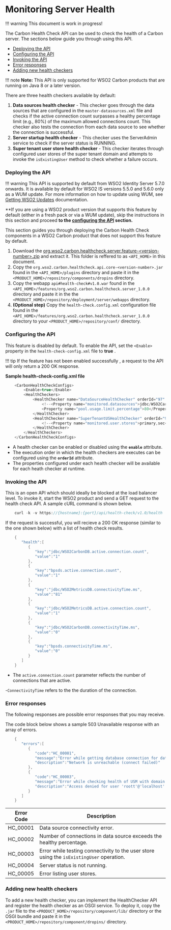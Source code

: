 # Monitoring Server Health

!!! warning
This document is work in progress!


The Carbon Health Check API can be used to check the health of a Carbon server. The sections below guide you through using this API.

-   [Deploying the API](#MonitoringServerHealth-DeployingtheAPI)
-   [Configuring the API](#MonitoringServerHealth-ConfiguringtheAPI)
-   [Invoking the API](#MonitoringServerHealth-InvokingtheAPI)
-   [Error responses](#MonitoringServerHealth-Errorresponses)
-   [Adding new health checkers](#MonitoringServerHealth-Addingnewhealthcheckers)

!!! note
**Note:** This API is only supported for WSO2 Carbon products that are running on Java 8 or a later version.


There are three health checkers available by default:

1.  **Data sources health checker** - This checker goes through the data sources that are configured in the `master-datasources.xml` file and checks if the active connection count surpasses a healthy percentage limit (e.g., 80%) of the maximum allowed connections count. This checker also tests the connection from each data source to see whether the connection is successful.
2.  **Server startup health checker** - This checker uses the ServerAdmin service to check if the server status is RUNNING.
3.  **Super tenant user store health checker** - This checker iterates through configured user stores of the super tenant domain and attempts to invoke the `isExistingUser` method to check whether a failure occurs.

### Deploying the API

!!! warning
This API is supported by default from WSO2 Identity Server 5.7.0 onwards. It is available by default for WSO2 IS versions 5.5.0 and 5.6.0 only as a WUM update. For more information on how to update using WUM, see [Getting WSO2 Updates](https://docs.wso2.com/display/ADMIN44x/Getting+WSO2+Updates) documentation.

**If you are using a WSO2 product version that supports this feature by default (either in a fresh pack or via a WUM update), skip the instructions in this section and proceed **to the [configuring the API](#MonitoringServerHealth-ConfiguringtheAPI) section.**



This section guides you through deploying the Carbon Health Check components in a WSO2 Carbon product that does not support this feature by default.

1.  Download the [org.wso2.carbon.healthcheck.server.feature-&lt;version-number&gt;.zip]({{base_path}}/assets/attachments/126562954/126562955.zip) and extract it. This folder is reffered to as `<API_HOME>` in this document.
2.  Copy the `org.wso2.carbon.healthcheck.api.core-<version-number>.jar` found in the `<API_HOME>/plugins` directory and paste it in the `<PRODUCT_HOME>/repository/components/dropins` directory.
3.  Copy the webapp `api#health-check#v1.0.war` found in the `<API_HOME>/features/org.wso2.carbon.healthcheck.server_1.0.0` directory and paste it in the the `<PRODUCT_HOME>/repository/deployment/server/webapps` directory.
4.  **(Optional step)** Copy the `health-check.config.xml` configuration file found in the `<API_HOME>/features/org.wso2.carbon.healthcheck.server_1.0.0` directory to your `<PRODUCT_HOME>/repository/conf/` directory.

### Configuring the API

This feature is disabled by default. To enable the API, set the `<Enable>` property in the `health-check-config.xml` file to **true** .

!!! tip
If the feature has not been enabled successfully , a request to the API will only return a 200 OK response.


**Sample health-check-config.xml file**

``` java
    <CarbonHealthCheckConfigs>
        <Enable>true</Enable>
        <HealthCheckers>
            <HealthChecker name="DataSourceHealthChecker" orderId="97" enable="true">
                <!--<Property name="monitored.datasources">jdbc/WSO2CarbonDB,jdbc/WSO2MetricsDB,jdbc/WSO2UMDB</Property>-->
                <Property name="pool.usage.limit.percentage">80</Property>
            </HealthChecker>
            <HealthChecker name="SuperTenantUSHealthChecker" orderId="98" enable="true">
                <!--<Property name="monitored.user.stores">primary,sec</Property>-->
            </HealthChecker>
        </HealthCheckers>
    </CarbonHealthCheckConfigs>
```

-   A health checker can be enabled or disabled using the **`enable`** attribute.
-   The execution order in which the health checkers are executes can be configured using the **`orderId`** attribute.
-   The properties configured under each health checker will be available for each heath checker at runtime.

### Invoking the API

This is an open API which should ideally be blocked at the load balancer level. To invoke it, start the WSO2 product and send a GET request to the health check API. A sample cURL command is shown below.

``` java
    curl -k -v https://{hostname}:{port}/api/health-check/v1.0/health
```

If the request is successful, you will recieve a 200 OK response (similar to the one shown below) with a list of health check results.

``` java
    {  
       "health":[  
          {  
             "key":"jdbc/WSO2CarbonDB.active.connection.count",
             "value":"1"
          },
          {  
             "key":"bpsds.active.connection.count",
             "value":"1"
          },
          {  
             "key":"jdbc/WSO2MetricsDB.connectivityTime.ms",
             "value":"81"
          },
          {  
             "key":"jdbc/WSO2MetricsDB.active.connection.count",
             "value":"1"
          },
          {  
             "key":"jdbc/WSO2CarbonDB.connectivityTime.ms",
             "value":"0"
          },
          {  
             "key":"bpsds.connectivityTime.ms",
             "value":"0"
          }
       ]
    }
```

-   The `active.connection.count` parameter reflects the number of connections that are active.

-`ConnectivityTime` refers to the the duration of the connection.

### **Error responses**

The following responses are possible error responses that you may receive.

The code block below shows a sample 503 Unavailable response with an array of errors.

``` java
    {  
       "errors":[  
          {  
             "code":"HC_00001",
             "message":"Error while getting database connection for datasource: jdbc/DISCONNECTED",
             "description":"Network is unreachable (connect failed)"
          },
          {  
             "code":"HC_00003",
             "message":"Error while checking health of USM with domain: SEC",
             "description":"Access denied for user 'roott'@'localhost' (using password: YES)"
          }
       ]
    }
```

| Error Code | Description                                                                                                       |
|------------|-------------------------------------------------------------------------------------------------------------------|
| HC\_00001  | Data source connectivity error.                                                                                   |
| HC\_00002  | Number of connections in data source exceeds the healthy percentage.                                              |
| HC\_00003  | Error while testing connectivity to the user store using the `isExistingUser` operation. |
| HC\_00004  | Server status is not running.                                                                                     |
| HC\_00005  | Error listing user stores.                                                                                        |

### Adding new health checkers

To add a new health checker, you can implement the HealthChecker API and register the health checker as an OSGI service.
To deploy it, copy the `.jar` file to the `<PRODUCT_HOME>/repository/component/lib/` directory or the OSGI bundle and paste it in the `<PRODUCT_HOME>/repository/component/dropins/` directory.
